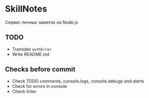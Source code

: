 # SkillNotes

Сервис личных заметок на Node.js

## TODO

* Translate `authError`
* Write README.md

## Checks before commit

* Check TODO comments, console.logs, console.debugs and alerts
* Check for errors in console
* Check linter
